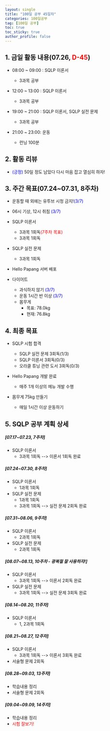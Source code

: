 ```yaml
---
layout: single
title: "100일 공부 45일차"
categories: 100일공부
tag: [100일 공부]
toc: true
toc_sticky: true
author_profile: false
---
```


## 1. 금일 활동 내용(07.26, <span style = "color:red">D-45</span>)

* 08:00 ~ 09:00 : SQLP 이론서
  * 3과목 공부

* 12:00 ~ 13:00 : SQLP 이론서
  * 3과목 공부
* 19:00 ~ 21:00 : SQLP 이론서, SQLP 실전 문제
  * 3과목 공부
* 21:00 ~ 23:00: 운동
  * 런닝 100분



## 2. 활동 리뷰

* <span style = "color:blue">(긍정)</span> 50일 정도 남았다 다시 마음 잡고 열심히 하자!



##  3. 주간 목표(07.24~07.31, 8주차)

* 운동할 때 외에는 유투브 시청 금지!<span style = "color:blue">(3/7)</span>

* 06시 기상, 12시 취침 <span style = "color:blue">(3/7)</span>
* SQLP 이론서
  * 3과목 1회독<span style = "color:red">(7주차 목표)</span>
  * 3과목 1회독
* SQLP 실전 문제
  * 3과목 1회독
* Hello Papang 서버 배포
* 다이어트
  * 과식하지 않기 <span style = "color:blue">(3/7)</span>
  * 운동 1시간 반 이상 <span style = "color:blue">(3/7)</span>
  * 몸무게
    * 목표: 78.0kg
    * 현재: 76.8kg



## 4. 최종 목표

* SQLP 시험 합격
  * SQLP 실전 문제 3회독(1/3)
  * SQLP 이론서 3회독(0/3)
  * 오라클 튜닝 관련 도서 3회독(0/3)
* Hello Papang 개발 완료
  * 매주 1개 이상의 메뉴 개발 수행

* 몸무게 75kg 만들기
  * 매일 1시간 이상 운동하기



## 5. SQLP 공부 계획 상세

##### [07.17~07.23, 7주차]

* SQLP 이론서 
  * 3과목 1회독 --> 이론서 1회독 완료

##### [07.24~07.30, 8주차]

* SQLP 이론서 
  * 1과목 1회독
* SQLP 실전 문제
  * 1과목 1회독
  * 3과목 1회독 --> 실전 문제 2회독 완료

##### [07.31~08.06, 9주차]

* SQLP 이론서 
  * 2과목 1회독
* SQLP 실전 문제
  * 2과목 1회독

##### [08.07~08.13, 10주차 - 광복절 잘 사용하자!]

* SQLP 이론서 
  * 3과목 1회독 --> 이론서 2회독 완료
* SQLP 실전 문제
  * 3과목 1회독 --> 실전 문제 3회독 완료

##### [08.14~08.20, 11주차]

* SQLP 이론서 
  * 1, 2과목 1회독

##### [08.21~08.27, 12주차]

* SQLP 이론서 
  * 3과목 1회독 --> 이론서 3회독 완료
* 서술형 문제 2회독

##### [08.28~09.03, 13주차]

* 학습내용 정리
* 서술형 문제 2회독

##### [09.04~09.09, 14주차]

* 학습내용 정리
* <span style = "color:red">시험 잘보기!</span>
